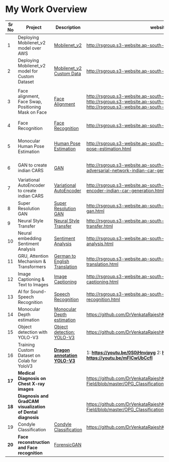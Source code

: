 # My  Work  Overview



| Sr No | Project                                                      | Description                         | website URL/ link to code     | Sample  |
| ----- | ------------------------------------------------------------ | ----------------------------------- |-------------------------------|---------|
| 1     | Deploying Mobilenet_v2 model over AWS                        | [Mobilenet_v2](https://github.com/EVA4-RS-Group/Phase2/blob/master/S1_aws_lambda_mobilenet_v2/README.md) | http://rsgroup.s3-website.ap-south-1.amazonaws.com/week1-mobilenet-v2.html | <img src="https://github.com/EVA4-RS-Group/Phase2/blob/master/S3_FaceAlignment/results/week1.png"> |
| 2     | Deploying Mobilenet_v2 model for Custom Dataset              | [Mobilenet_v2 Custom Data](https://github.com/EVA4-RS-Group/Phase2/blob/master/S2_mobilenet_v2_custom_dataset/README.md) | http://rsgroup.s3-website.ap-south-1.amazonaws.com/week2-mobilenet-v2.html | <img src="https://github.com/EVA4-RS-Group/Phase2/blob/master/S3_FaceAlignment/results/week2_1.png">|
| 3     | Face alignment, Face Swap, Positioning Mask on Face          | [Face Alignment](https://github.com/EVA4-RS-Group/Phase2/blob/master/S3_FaceAlignment/README.md)  | http://rsgroup.s3-website.ap-south-1.amazonaws.com/week3-face-alignment.html   http://rsgroup.s3-website.ap-south-1.amazonaws.com/week3-face-mask.html   http://rsgroup.s3-website.ap-south-1.amazonaws.com/week3-face-swap.html | <img src="https://github.com/EVA4-RS-Group/Phase2/blob/master/S3_FaceAlignment/results/week3_face_align.png"> |
| 4     | Face Recognition                                             | [Face Recognition](https://github.com/EVA4-RS-Group/Phase2/blob/master/S4_FaceRecognition/README.md) | http://rsgroup.s3-website.ap-south-1.amazonaws.com/week4-face-recognition.html | <img src="https://github.com/EVA4-RS-Group/Phase2/blob/master/S4_FaceRecognition/results/Mahendra_Singh_Dhoni_website.png">|
| 5     | Monocular Human Pose Estimation                              | [Human Pose Estimation](https://github.com/EVA4-RS-Group/Phase2/blob/master/S5_HumanPoseEstimation/README.md) | http://rsgroup.s3-website.ap-south-1.amazonaws.com/week5-monocular-human-pose-estimation.html| <img src="https://github.com/EVA4-RS-Group/Phase2/blob/master/S5_HumanPoseEstimation/results/img7.png"> |
| 6     | GAN to create indian CARS                                    | [GAN](https://github.com/EVA4-RS-Group/Phase2/blob/master/S6_GAN/README.md)  |  http://rsgroup.s3-website.ap-south-1.amazonaws.com/week6-generative-adversarial-network-indian-car-generation.html| <img src="https://github.com/EVA4-RS-Group/Phase2/blob/master/S6_GAN/results/R1GAN_website_results2.png"> |
| 7     | Variational AutoEncoder to create indian CARS                | [Variational AutoEncoder](https://github.com/EVA4-RS-Group/Phase2/blob/master/S7_Variational_AutoEncoders/README.md)  | http://rsgroup.s3-website.ap-south-1.amazonaws.com/week7-variational-auto-encoder-indian-car-generation.html | <img src="https://github.com/EVA4-RS-Group/Phase2/blob/master/S7_Variational_AutoEncoders/results/website_results2.png"> |
| 8     | Super Resolution GAN                                         | [Super Resolution GAN](https://github.com/EVA4-RS-Group/Phase2/blob/master/S8/SR_GAN/readme.md) | http://rsgroup.s3-website.ap-south-1.amazonaws.com/week8-super-resolution-gan.html | |
| 9     | Neural Style Transfer                                        | [Neural Style Transfer](https://github.com/EVA4-RS-Group/Phase2/blob/master/S8/StyleTransfer/readme.md) | http://rsgroup.s3-website.ap-south-1.amazonaws.com/week8-neural-style-transfer.html
| 10    | Neural embedding Sentiment Analysis                          | [Sentiment Analysis](https://github.com/EVA4-RS-Group/Phase2/blob/master/S9_NeuralEmbedding/README.md) | http://rsgroup.s3-website.ap-south-1.amazonaws.com/week9-sentiment-analysis.html
| 11    | GRU, Attention Mechanism & Transformers                      | [German to English Translation](https://github.com/EVA4-RS-Group/Phase2/blob/master/S11/README.md) | http://rsgroup.s3-website.ap-south-1.amazonaws.com/week11-german-to-english-translation.html
| 12    | Image Captioning & Text to Images                            | [Image Captioning](https://github.com/EVA4-RS-Group/Phase2/blob/master/S12_ImageCaptioning/README.md) | http://rsgroup.s3-website.ap-south-1.amazonaws.com/week-12-image-captioning.html
| 13    | AI for Sound- Speech Recognition                             | [Speech Recognition](https://github.com/EVA4-RS-Group/Phase2/blob/master/S13_SpeechRecognition/README.md) | http://rsgroup.s3-website.ap-south-1.amazonaws.com/week-13-speech-recognition.html
| 14    | Monocular Depth estimation                                   | [Monocular Depth estimation](https://github.com/DrVenkataRajeshKumar/S15/blob/master/README.md) | https://github.com/DrVenkataRajeshKumar/S15/blob/master/S15Final.ipynb
| 15    | Object detection with YOLO-V3                                | [Object detection: YOLO-V3](https://github.com/DrVenkataRajeshKumar/S13/blob/master/README.md) | https://github.com/DrVenkataRajeshKumar/S13/blob/master/S13A.ipynb
| 16    | Training Custom Dataset on Colab for YoloV3                  | [**Dragon annotation YOLO-V3**](https://github.com/DrVenkataRajeshKumar/S13/blob/master/README.md) | 1: **https://youtu.be/0S0jHnvjpyg**         2: **https://youtu.be/5kuT27tBJ38**         3: **https://youtu.be/mFICwUbCcfI**
| **17**   | **Medical Diagnosis on Chest X-ray images**                        |  | https://github.com/DrVenkataRajeshKumar/AI-in-Medical-Field/blob/master/OPG_Classification/ChestX-RayDiagnosis.ipynb
| **18**   | **Diagnosis and GradCAM visualization of Dental diagnosis**                             |  | https://github.com/DrVenkataRajeshKumar/AI-in-Medical-Field/blob/master/OPG_Classification/GradCam2.OPG.ipynb
|  19   | Condyle Classification                                        | [Condyle Classification](https://github.com/DrVenkataRajeshKumar/CondyleClassification) | https://github.com/DrVenkataRajeshKumar/CondyleClassification/blob/main/trail4.ipynb
| **20**   | **Face reconstruction and Face recognition**                 | [ForensicGAN](https://github.com/DrVenkataRajeshKumar/ForensicGAN) |  |
